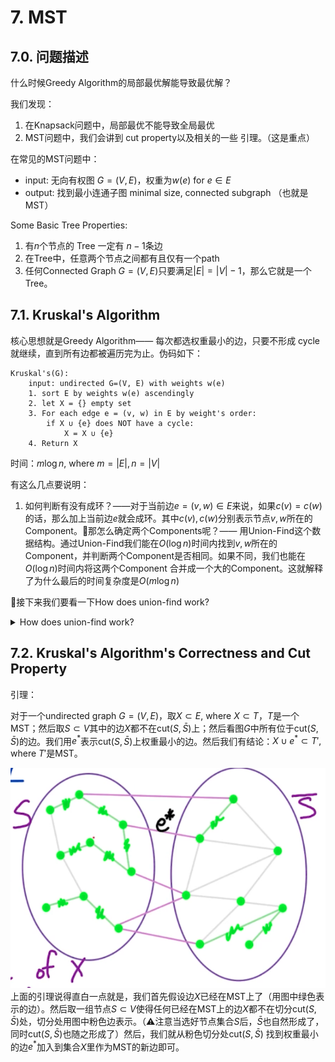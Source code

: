 
# 7. MST

## 7.0. 问题描述

什么时候Greedy Algorithm的局部最优解能导致最优解？

我们发现：
1. 在Knapsack问题中，局部最优不能导致全局最优
2. MST问题中，我们会讲到 cut property以及相关的一些 引理。（这是重点）

在常见的MST问题中：
- input: 无向有权图 $G=(V,E)$，权重为$w(e) \text{ for } e\in E$
- output: 找到最小连通子图 minimal size, connected subgraph （也就是MST）

Some Basic Tree Properties:
1. 有$n$个节点的 Tree 一定有 $n-1$条边
2. 在Tree中，任意两个节点之间都有且仅有一个path
3. 任何Connected Graph $G=(V, E)$只要满足$|E| = |V|-1$，那么它就是一个Tree。

## 7.1. Kruskal's Algorithm
核心思想就是Greedy Algorithm—— 每次都选权重最小的边，只要不形成 cycle就继续，直到所有边都被遍历完为止。伪码如下：
```
Kruskal's(G):
    input: undirected G=(V, E) with weights w(e)
    1. sort E by weights w(e) ascendingly
    2. let X = {} empty set
    3. For each edge e = (v, w) in E by weight's order:
        if X ∪ {e} does NOT have a cycle:
            X = X ∪ {e}
    4. Return X
```
时间：$m\log n \text{, where } m = |E|, n=|V|$

有这么几点要说明：
1. 如何判断有没有成环？——对于当前边$e=(v,w)\in E$来说，如果$c(v) = c(w)$的话，那么加上当前边$e$就会成环。其中$c(v), c(w)$分别表示节点$v, w$所在的Component。🤔那怎么确定两个Components呢？—— 用Union-Find这个数据结构。通过Union-Find我们能在$O(\log n)$时间内找到$v, w$所在的Component，并判断两个Component是否相同。如果不同，我们也能在$O(\log n)$时间内将这两个Component 合并成一个大的Component。这就解释了为什么最后的时间复杂度是$O(m\log n)$

🤔接下来我们要看一下How does union-find work?

<details>
<summary>How does union-find work?</summary>

</details>

## 7.2. Kruskal's Algorithm's Correctness and Cut Property

引理：

对于一个undirected graph $G=(V, E)$，取$X\subset E \text{, where }  X \subset T$，$T$是一个MST；然后取$S\subset V$其中的边$X$都不在$\text{cut}(S, \bar{S})$上；然后看图$G$中所有位于$\text{cut}(S,\bar{S})$的边。我们用$e^*$表示$\text{cut}(S,\bar{S})$上权重最小的边。然后我们有结论：$X\cup e^*\subset T' \text{, where } T'$是MST。

![](./img/gr3_cut.png)
上面的引理说得直白一点就是，我们首先假设边$X$已经在MST上了（用图中绿色表示的边）。然后取一组节点$S\subset V$使得任何已经在MST上的边$X$都不在切分$\text{cut}(S,\bar{S})$处，切分处用图中粉色边表示。（⚠️注意当选好节点集合$S$后，$\bar{S}$也自然形成了，同时$\text{cut}(S,\bar{S})$也随之形成了）然后，我们就从粉色切分处$\text{cut}(S,\bar{S})$ 找到权重最小的边$e^*$加入到集合$X$里作为MST的新边即可。
































